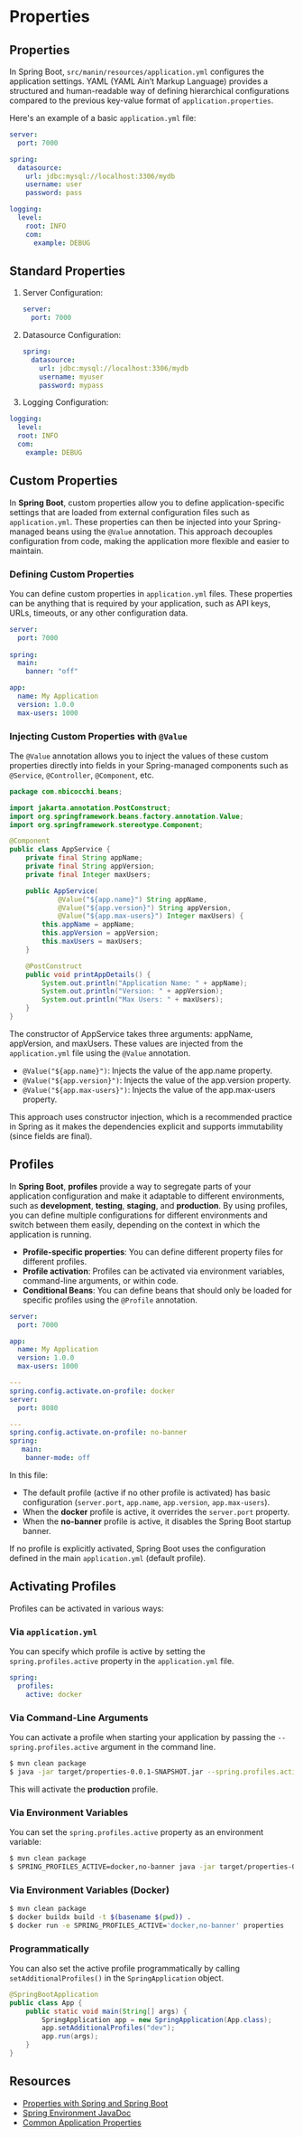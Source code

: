 # Properties

## Properties
In Spring Boot, `src/manin/resources/application.yml` configures the application settings. YAML (YAML Ain’t Markup Language) provides a structured and human-readable way of defining hierarchical configurations compared to the previous key-value format of `application.properties`.

Here's an example of a basic `application.yml` file:

```yaml
server:
  port: 7000

spring:
  datasource:
    url: jdbc:mysql://localhost:3306/mydb
    username: user
    password: pass

logging:
  level:
    root: INFO
    com:
      example: DEBUG
```

## Standard Properties

1. Server Configuration:
   ```yaml
   server:
     port: 7000
   ```

2. Datasource Configuration:
   ```yaml
   spring:
     datasource:
       url: jdbc:mysql://localhost:3306/mydb
       username: myuser
       password: mypass
   ```

3. Logging Configuration:
```yaml
logging:
  level:
  root: INFO
  com:
    example: DEBUG
```

## Custom Properties

In **Spring Boot**, custom properties allow you to define application-specific settings that are loaded from external configuration files such as `application.yml`. These properties can then be injected into your Spring-managed beans using the `@Value` annotation. This approach decouples configuration from code, making the application more flexible and easier to maintain.

### Defining Custom Properties

You can define custom properties in `application.yml` files. These properties can be anything that is required by your application, such as API keys, URLs, timeouts, or any other configuration data.

```yaml
server:
  port: 7000
  
spring:
  main:
    banner: "off"

app:
  name: My Application
  version: 1.0.0
  max-users: 1000
```

### Injecting Custom Properties with `@Value`

The `@Value` annotation allows you to inject the values of these custom properties directly into fields in your Spring-managed components such as `@Service`, `@Controller`, `@Component`, etc.

```java
package com.nbicocchi.beans;

import jakarta.annotation.PostConstruct;
import org.springframework.beans.factory.annotation.Value;
import org.springframework.stereotype.Component;

@Component
public class AppService {
    private final String appName;
    private final String appVersion;
    private final Integer maxUsers;

    public AppService(
            @Value("${app.name}") String appName,
            @Value("${app.version}") String appVersion,
            @Value("${app.max-users}") Integer maxUsers) {
        this.appName = appName;
        this.appVersion = appVersion;
        this.maxUsers = maxUsers;
    }

    @PostConstruct
    public void printAppDetails() {
        System.out.println("Application Name: " + appName);
        System.out.println("Version: " + appVersion);
        System.out.println("Max Users: " + maxUsers);
    }
}
```

The constructor of AppService takes three arguments: appName, appVersion, and maxUsers. These values are injected from the `application.yml` file using the `@Value` annotation.

* `@Value("${app.name}")`: Injects the value of the app.name property.
* `@Value("${app.version}")`: Injects the value of the app.version property.
* `@Value("${app.max-users}")`: Injects the value of the app.max-users property.

This approach uses constructor injection, which is a recommended practice in Spring as it makes the dependencies explicit and supports immutability (since fields are final).

## Profiles

In **Spring Boot**, **profiles** provide a way to segregate parts of your application configuration and make it adaptable to different environments, such as **development**, **testing**, **staging**, and **production**. By using profiles, you can define multiple configurations for different environments and switch between them easily, depending on the context in which the application is running.

* **Profile-specific properties**: You can define different property files for different profiles.
* **Profile activation**: Profiles can be activated via environment variables, command-line arguments, or within code.
* **Conditional Beans**: You can define beans that should only be loaded for specific profiles using the `@Profile` annotation.

```yaml
server:
  port: 7000

app:
  name: My Application
  version: 1.0.0
  max-users: 1000

---
spring.config.activate.on-profile: docker
server:
  port: 8080

---
spring.config.activate.on-profile: no-banner
spring:
   main:
    banner-mode: off
```

In this file:
- The default profile (active if no other profile is activated) has basic configuration (`server.port`, `app.name`, `app.version`, `app.max-users`).
- When the **docker** profile is active, it overrides the `server.port` property.
- When the **no-banner** profile is active, it disables the Spring Boot startup banner.

If no profile is explicitly activated, Spring Boot uses the configuration defined in the main `application.yml` (default profile).


## Activating Profiles

Profiles can be activated in various ways:

### Via `application.yml`
You can specify which profile is active by setting the `spring.profiles.active` property in the `application.yml` file.

```yaml
spring:
  profiles:
    active: docker
```

### Via Command-Line Arguments
You can activate a profile when starting your application by passing the `--spring.profiles.active` argument in the command line.

```bash
$ mvn clean package
$ java -jar target/properties-0.0.1-SNAPSHOT.jar --spring.profiles.active=docker,no-banner
```

This will activate the **production** profile.

### Via Environment Variables
You can set the `spring.profiles.active` property as an environment variable:

```bash
$ mvn clean package
$ SPRING_PROFILES_ACTIVE=docker,no-banner java -jar target/properties-0.0.1-SNAPSHOT.jar --spring.profiles.active=docker,no-banner
```

### Via Environment Variables (Docker)

```bash
$ mvn clean package
$ docker buildx build -t $(basename $(pwd)) .
$ docker run -e SPRING_PROFILES_ACTIVE='docker,no-banner' properties
```

### Programmatically
You can also set the active profile programmatically by calling `setAdditionalProfiles()` in the `SpringApplication` object.

```java
@SpringBootApplication
public class App {
    public static void main(String[] args) {
        SpringApplication app = new SpringApplication(App.class);
        app.setAdditionalProfiles("dev");
        app.run(args);
    }
}
```

## Resources
- [Properties with Spring and Spring Boot](https://www.baeldung.com/properties-with-spring)
- [Spring Environment JavaDoc](https://docs.spring.io/spring-framework/docs/current/javadoc-api/org/springframework/core/env/Environment.html)
- [Common Application Properties](https://docs.spring.io/spring-boot/docs/current/reference/html/application-properties.html)